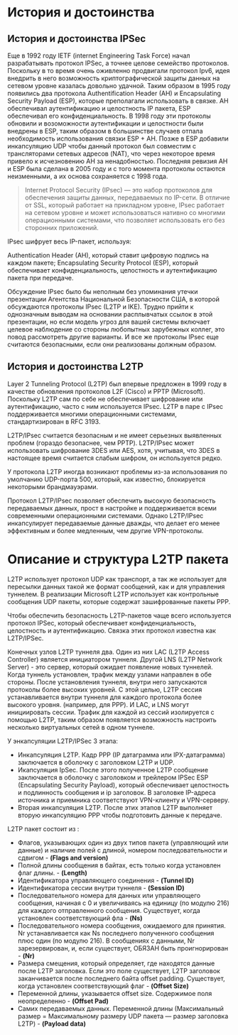 # История и достоинствa

## История и достоинства IPSec
Еще в 1992 году IETF (internet Engineering Task Force) начал разрабатывать протокол IPSec, а точнее целове семейство протоколов. Поскольку в то время очень оживленно продвигали протокол Ipv6, идея внедрить в него возможность криптографической защиты данных на сетевом уровне казалась довольно удачной. Таким образом в 1995 году появились два протокола Authentification Header (AH) и Encapsulating Security Payload (ESP), которые преполагали использовать в связке. AH обеспечивал аутентификацию и целостность IP пакета, ESP обеспечивал его конфиденциальность. В 1998 году эти протоколы обновили и возоможности аутентификации и целостности были внедрены в ESP, таким образом в большинстве случаев отпала необходимость использования связки ESP + AH.
Позже в ESP добавили инкапсуляцию UDP чтобы данный протокол был совместим с трансляторами сетевых адресов (NAT), что через некоторое время привело к исчезновению AH за ненадобностью. Последняя ревизия AH и ESP была сделана в 2005 году и с того момента протоколы остаются неизменными, а их основа сохраняется с 1998 года. 

> Internet Protocol Security (IPsec) — это набор протоколов для обеспечения защиты данных, передаваемых по IP-сети. В отличие от SSL, который работает на прикладном уровне, IPsec работает на сетевом уровне и может использоваться нативно со многими операционными системами, что позволяет использовать его без сторонних приложений.

IPsec шифрует весь IP-пакет, используя:

Authentication Header (AH), который ставит цифровую подпись на каждом пакете;
Encapsulating Security Protocol (ESP), который обеспечивает конфиденциальность, целостность и аутентификацию пакета при передаче.

Обсуждение IPsec было бы неполным без упоминания утечки презентации Агентства Национальной Безопасности США, в которой обсуждаются протоколы IPsec (L2TP и IKE). Трудно прийти к однозначным выводам на основании расплывчатых ссылок в этой презентации, но если модель угроз для вашей системы включает целевое наблюдение со стороны любопытных зарубежных коллег, это повод рассмотреть другие варианты. И все же протоколы IPsec еще считаются безопасными, если они реализованы должным образом.

## История и достоинства L2TP
Layer 2 Tunneling Protocol (L2TP) был впервые предложен в 1999 году в качестве обновления протоколов L2F (Cisco) и PPTP (Microsoft). Поскольку L2TP сам по себе не обеспечивает шифрование или аутентификацию, часто с ним используется IPsec. L2TP в паре с IPsec поддерживается многими операционными системами, стандартизирован в RFC 3193.

L2TP/IPsec считается безопасным и не имеет серьезных выявленных проблем (гораздо безопаснее, чем PPTP). L2TP/IPsec может использовать шифрование 3DES или AES, хотя, учитывая, что 3DES в настоящее время считается слабым шифром, он используется редко.

У протокола L2TP иногда возникают проблемы из-за использования по умолчанию UDP-порта 500, который, как известно, блокируется некоторыми брандмауэрами.

Протокол L2TP/IPsec позволяет обеспечить высокую безопасность передаваемых данных, прост в настройке и поддерживается всеми современными операционными системами. Однако L2TP/IPsec инкапсулирует передаваемые данные дважды, что делает его менее эффективным и более медленным, чем другие VPN-протоколы.

# Описание и структура L2TP пакета
L2TP использует протокол UDP как транспорт, а так же использует для пересылки данных такой же формат сообщений, как и для управления туннелем. В реализации Microsoft L2TP использует как контрольные сообщения UDP пакеты, которые содержат зашифрованные пакеты PPP.

Чтобы обеспечить безопасность L2TP-пакетов чаще всего используется протокол IPSec, который обеспечивает конфиденциальность, целостность и аутентификацию. Связка этих протокол известна как L2TP/IPSec.

Конечных узлов L2TP туннеля два. Один из них LAC (L2TP Access Controller) является инициатором туннеля. Другой LNS (L2TP Network Server) - это сервер, который ожидает появление новых туннелей. Когда туннель установлен, трафик между узлами направлен в обе стороны. После установления туннеля, внутри него запускаются протоколы более высоких уровней. С этой целью, L2TP сессия устанавливается внутри туннеля для каждого протокола более высокого уровня. (например, для PPP). И LAC, и LNS могут инициировать сессии. Трафик для каждой из сессий изолируется с помощью L2TP, таким образом появляется возможность настроить несколько виртуальных сетей в одном туннеле.

У энкапсуляции L2TP/IPSec 3 этапа:
* Инкапсуляция L2TP. Кадр PPP (IP датаграмма или IPX-датаграмма) заключается в оболочку с заголовком L2TP и UDP.
* Икапсуляция IpSec. После этого полученное L2TP сообщение заключается в оболочку с заголовком и трейлером IPSec ESP (Encapsulating Security Payload), который обеспечивает целостность и подлинность сообщения и ip заголовок. В заголовке IP-адреса источника и приемника соответствуют VPN-клиенту и VPN-серверу.
* Вторая инкапсуляция L2TP. После этих этапов L2TP выполняет вторую инкапсуляцию PPP чтобы подготовить данные к передаче.

L2TP пакет состоит из :
* Флагов, указывающих один из двух типов пакета (управляющий или данные) и наличие полей с длиной, номером последовательности и сдвигом - **(Flags and version)**
* Полной длины сообщения в байтах, есть только когда установлен флаг длины. - **(Length)**
* Идентификатора управляющего соединения - **(Tunnel ID)**
* Идентификатора сессии внутри туннеля - **(Session ID)**
* Последовательного номера для данных или управляющего сообщения, начиная с 0 и увеличиваясь на единицу (по модулю 216) для каждого отправленного сообщения. Существует, когда установлен соответствующий фла - **(Ns)**
* Последовательного номера сообщения, ожидаемого для принятия. Nr устанавливается как Ns последнего полученного сообщения плюс один (по модулю 216). В сообщениях с данными, Nr зарезервирован, и, если существует, ОБЯЗАН быть проигнорирован - **(Nr)**
* Размера смещения, который определяет, где находятся данные после L2TP заголовка. Если это поле существует, L2TP заголовок заканчивается после последнего байта offset padding. Существует, когда установлен соответствующий флаг - **(Offset Size)**
* Переменной длины, указывается offset size. Содержимое поля неопределенно - **(Offset Pad)** 
* Самих передаваемых данных. Переменной длины (Максимальный размер = Максимальному размеру UDP пакета — размер заголовка L2TP) - **(Payload data)**
